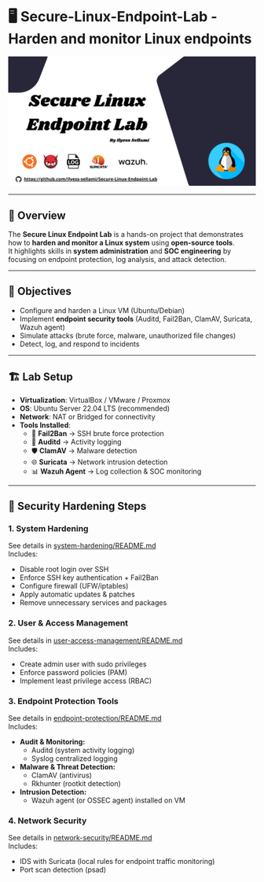 # 🖥️ Secure-Linux-Endpoint-Lab - Harden and monitor Linux endpoints

![Linux Security](Secure-Linux-Endpoint-Lab.png)

---

## 📌 Overview

The **Secure Linux Endpoint Lab** is a hands-on project that demonstrates how to **harden and monitor a Linux system** using **open-source tools**.  
It highlights skills in **system administration** and **SOC engineering** by focusing on endpoint protection, log analysis, and attack detection.  

---

## 🎯 Objectives

- Configure and harden a Linux VM (Ubuntu/Debian)  
- Implement **endpoint security tools** (Auditd, Fail2Ban, ClamAV, Suricata, Wazuh agent)  
- Simulate attacks (brute force, malware, unauthorized file changes)  
- Detect, log, and respond to incidents  

---

## 🏗️ Lab Setup

- **Virtualization**: VirtualBox / VMware / Proxmox  
- **OS**: Ubuntu Server 22.04 LTS (recommended)  
- **Network**: NAT or Bridged for connectivity  
- **Tools Installed**:  
  - 🔐 **Fail2Ban** → SSH brute force protection  
  - 🔑 **Auditd** → Activity logging  
  - 🛡️ **ClamAV** → Malware detection  
  - 🌐 **Suricata** → Network intrusion detection  
  - 📊 **Wazuh Agent** → Log collection & SOC monitoring  

---

## 🔐 Security Hardening Steps

### 1. System Hardening

See details in [system-hardening/README.md](/system-hardening/README.md)  
Includes:
- Disable root login over SSH  
- Enforce SSH key authentication + Fail2Ban  
- Configure firewall (UFW/iptables)  
- Apply automatic updates & patches  
- Remove unnecessary services and packages  

### 2. User & Access Management

See details in [user-access-management/README.md](/user-access-management/README.md)  
Includes:
- Create admin user with sudo privileges  
- Enforce password policies (PAM)  
- Implement least privilege access (RBAC)  

### 3. Endpoint Protection Tools

See details in [endpoint-protection/README.md](/endpoint-protection/README.md)  
Includes:
- **Audit & Monitoring:**  
    - Auditd (system activity logging)  
    - Syslog centralized logging  
- **Malware & Threat Detection:**  
    - ClamAV (antivirus)  
    - Rkhunter (rootkit detection)  
- **Intrusion Detection:**  
    - Wazuh agent (or OSSEC agent) installed on VM  

### 4. Network Security

See details in [network-security/README.md](/network-security/README.md)  
Includes:
- IDS with Suricata (local rules for endpoint traffic monitoring)  
- Port scan detection (psad)
